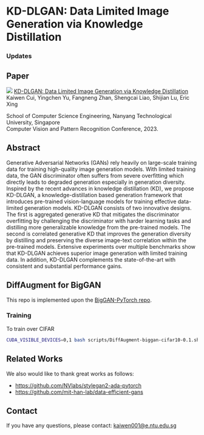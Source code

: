 # KD-DLGAN: Data Limited Image Generation via Knowledge Distillation

### Updates


## Paper
![](./teaser.png)
[KD-DLGAN: Data Limited Image Generation via Knowledge Distillation](https://arxiv.org/abs/2303.17158)  
 Kaiwen Cui, Yingchen Yu, Fangneng Zhan, Shengcai Liao, Shijian Lu, Eric Xing 
 
 
 School of Computer Science Engineering, Nanyang Technological University, Singapore  
Computer Vision and Pattern Recognition Conference, 2023.


## Abstract
Generative Adversarial Networks (GANs) rely heavily on large-scale training data for training high-quality image generation models. With limited training data, the GAN discriminator often suffers from severe overfitting which directly leads to degraded generation especially in generation diversity. Inspired by the recent advances in knowledge distillation (KD), we propose KD-DLGAN, a knowledge-distillation based generation framework that introduces pre-trained vision-language models for training effective data-limited generation models. KD-DLGAN consists of two innovative designs. The first is aggregated generative KD that mitigates the discriminator overfitting by challenging the discriminator with harder learning tasks and distilling more generalizable knowledge from the pre-trained models. The second is correlated generative KD that improves the generation diversity by distilling and preserving the diverse image-text correlation within the pre-trained models. Extensive experiments over multiple benchmarks show that KD-DLGAN achieves superior image generation with limited training data. In addition, KD-DLGAN complements the state-of-the-art with consistent and substantial performance gains.

## DiffAugment for BigGAN
This repo is implemented upon the [BigGAN-PyTorch repo](https://github.com/ajbrock/BigGAN-PyTorch).

### Training
To train over CIFAR
```bash
CUDA_VISIBLE_DEVICES=0,1 bash scripts/DiffAugment-biggan-cifar10-0.1.sh
```


 ## Related Works
 We also would like to thank great works as follows:
 - https://github.com/NVlabs/stylegan2-ada-pytorch
 - https://github.com/mit-han-lab/data-efficient-gans


## Contact
If you have any questions, please contact: kaiwen001@e.ntu.edu.sg
